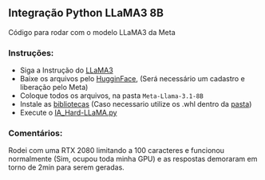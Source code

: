 ## Integração Python LLaMA3 8B

Código para rodar com o modelo LLaMA3 da Meta

### Instruções:
- Siga a Instrução do [LLaMA3](https://github.com/meta-llama/llama3)
- Baixe os arquivos pelo [HugginFace](https://huggingface.co/meta-llama/Meta-Llama-3.1-8B), (Será necessário um cadastro e liberação pelo Meta)
- Coloque todos os arquivos, na pasta `Meta-Llama-3.1-8B`
- Instale as [bibliotecas](requirements.txt) (Caso necessario utilize os .whl dentro da [pasta](bibliotecas))
- Execute o [IA_Hard-LLaMA.py](IA_Hard-LLaMA.py)

### Comentários:
Rodei com uma RTX 2080 limitando a 100 caracteres e funcionou normalmente (Sim, ocupou toda minha GPU) e as respostas demoraram em torno de 2min para serem geradas. 
